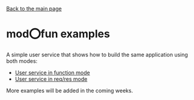 [Back to the main page](./../)

# mod:o:fun examples

A simple user service that shows how to build the same application using both modes:
* [User service in function mode](https://github.com/modofunjs/modofun/tree/master/examples/function-mode)
* [User service in req/res mode](https://github.com/modofunjs/modofun/tree/master/examples/reqres-mode)

More examples will be added in the coming weeks.
